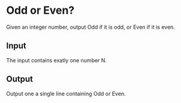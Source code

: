 # Odd or Even?
Given an integer number, output Odd if it is odd, or Even if it is even.

## Input
The input contains exatly one number N.

## Output
Output one a single line containing Odd or Even.
